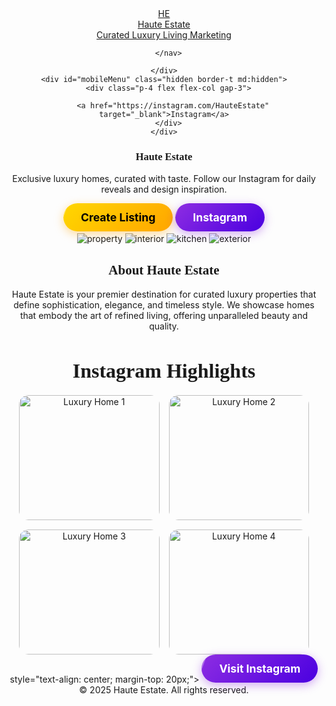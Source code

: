 
<html lang="en">
<head>
  <meta charset="utf-8">
  <meta name="viewport" content="width=device-width,initial-scale=1">
  <title>Haute Estate</title>
  <link href="https://fonts.googleapis.com/css2?family=Playfair+Display:wght@400;600;700&family=Inter:wght@300;400;600&display=swap" rel="stylesheet">
  <meta name="description" content="Haute Estate — Curated luxury homes & lifestyle. Follow @HauteEstate on Instagram.">
  <!-- Tailwind via CDN -->
  <script src="https://cdn.tailwindcss.com"></script>
  <style>
    :root{--accent:#b8860b; --bg:#0b0b0b}
    body{font-family:Inter, system-ui, -apple-system, 'Segoe UI', Roboto, 'Helvetica Neue', Arial}
    h1,h2,h3{font-family:'Playfair Display', serif}
  </style>
</head>
<body class="bg-white text-gray-900">
  <!-- NAV -->
  <header class="border-b">
    <div class="max-w-6xl mx-auto flex items-center justify-between p-6">
      <a href="#" class="flex items-center gap-3">
        <div class="w-10 h-10 rounded-full bg-black text-white flex items-center justify-center font-semibold">HE</div>
        <div>
          <div class="text-sm font-semibold">Haute Estate</div>
          <div class="text-xs text-gray-500">Curated Luxury Living Marketing</div>
        </div>
      </a>
      <nav class="hidden md:flex gap-6 items-center text-sm">
        
      </nav>
      
    </div>
    <div id="mobileMenu" class="hidden border-t md:hidden">
      <div class="p-4 flex flex-col gap-3">
        
        <a href="https://instagram.com/HauteEstate" target="_blank">Instagram</a>
      </div>
    </div>
  

  <!-- HERO -->
  <section class="bg-[url('https://images.unsplash.com/photo-1560448204-e02f11c3d0e2?q=80&w=1600&auto=format&fit=crop&ixlib=rb-4.0.3&s=0a2f7d0f1a2cbb4a4b0b6b5ea4fb6d5b')] bg-cover bg-center">
    <div class="backdrop-brightness-75">
      <div class="max-w-6xl mx-auto p-12 text-white flex flex-col md:flex-row items-center gap-8">
        <div class="md:w-1/2">
          <h1 class="text-4xl md:text-5xl font-bold leading-tight">Haute Estate</h1>
          <p class="mt-4 text-lg max-w-lg">Exclusive luxury homes, curated with taste. Follow our Instagram for daily reveals and design inspiration.</p>
          <div class="mt-6 flex gap-3">
            <a href="#listings" class="create-listing-btn">Create Listing</a>

<style>
.create-listing-btn,
.insta-btn {
  display: inline-block;
  padding: 12px 28px;
  font-weight: bold;
  border-radius: 50px;
  text-decoration: none;
  font-size: 1.1rem;
  transition: all 0.3s ease;
  position: relative;
  overflow: hidden;
  white-space: nowrap; /* Prevents text wrapping */
}

/* Create Listing Colors */
.create-listing-btn {
  background: linear-gradient(135deg, gold, orange);
  color: black;
  box-shadow: 0 4px 15px rgba(255, 165, 0, 0.4);
}
.create-listing-btn::before {
  content: '';
  position: absolute;
  top: 0;
  left: -100%;
  width: 100%;
  height: 100%;
  background: rgba(255,255,255,0.4);
  transform: skewX(-20deg);
  transition: left 0.4s ease;
}
.create-listing-btn:hover {
  transform: scale(1.08);
  box-shadow: 0 6px 20px rgba(255, 165, 0, 0.7);
}
.create-listing-btn:hover::before {
  left: 100%;
}
</style>
  <a href="https://instagram.com/hauteestatesla" target="_blank" class="insta-btn">
  Instagram
</a>

<style>
/* Instagram Button Colors */
.insta-btn {
  background: linear-gradient(135deg, #8e2de2, #4a00e0);
  color: white;
  box-shadow: 0 4px 15px rgba(142, 45, 226, 0.4);
}
.insta-btn::before {
  content: '';
  position: absolute;
  top: 0;
  left: -100%;
  width: 100%;
  height: 100%;
  background: rgba(255,255,255,0.3);
  transform: skewX(-20deg);
  transition: left 0.4s ease;
}
.insta-btn:hover {
  transform: scale(1.08);
  box-shadow: 0 6px 20px rgba(142, 45, 226, 0.7);
}
.insta-btn:hover::before {
  left: 100%;
}

/* MOBILE FIXES */
@media (max-width: 600px) {
  .insta-btn {
    font-size: 0.95rem; /* Slightly smaller text */
    padding: 10px 20px; /* Less padding for narrower width */
  }
}
</style>
 </div>
        </div>
        <div class="md:w-1/2 grid grid-cols-2 gap-3">
          <!-- small preview images -->
          <img src="https://images.unsplash.com/photo-1600585154340-be6161a56a0c?q=80&w=800&auto=format&fit=crop&ixlib=rb-4.0.3&s=8c3c1b2e4f1a3bdc" alt="property" class="w-full h-40 object-cover rounded-lg">
          <img src="https://images.unsplash.com/photo-1554995207-c18c203602cb?q=80&w=800&auto=format&fit=crop&ixlib=rb-4.0.3&s=7d6e0c7f5f6b8d9a" alt="interior" class="w-full h-40 object-cover rounded-lg">
          <img src="https://www.thespruce.com/thmb/WGM65rvygcSai-Ag-tRiGoTf6HM=/1500x0/filters:no_upscale():max_bytes(150000):strip_icc()/DSC_5074-dc2cec8d1ad74622a6ac19b21f93a1eb.jpg" alt="kitchen" class="w-full h-40 object-cover rounded-lg">
          <img src="https://tomlencustomhomes.com/wp-content/uploads/2021/04/Design-the-Ultimate-Luxury-Backyard-for-Your-Family14.jpg" alt="exterior" class="w-full h-40 object-cover rounded-lg">
        </div>
      </div>
    </div>
  </section>


  <!-- Hero -->
  
  

  <!-- About -->
  <section>
    <h2>About Haute Estate</h2>
    <p>
      Haute Estate is your premier destination for curated luxury properties that define sophistication, elegance, and timeless style. We showcase homes that embody the art of refined living, offering unparalleled beauty and quality.
    </p>
  </section>

  <!-- Instagram Preview -->
<section>
  <h2 style="text-align:center; font-size:2rem; margin-bottom:20px;">Instagram Highlights</h2>
  <div class="instagram-grid">
    <img src="insta1.jpg" alt="Luxury Home 1">
    <img src="insta2.jpg" alt="Luxury Home 2">
    <img src="insta3.jpg" alt="Luxury Home 3">
    <img src="insta4.jpg" alt="Luxury Home 4">
  </div>
</section>

<style>
.instagram-grid {
  display: grid;
  grid-template-columns: repeat(auto-fit, minmax(200px, 1fr));
  gap: 15px;
  padding: 0 20px;
}

.instagram-grid img {
  width: 100%;
  height: 200px;
  object-fit: cover;
  border-radius: 15px;
  transition: transform 0.3s ease, box-shadow 0.3s ease;
}

.instagram-grid img:hover {
  transform: scale(1.05);
  box-shadow: 0 8px 20px rgba(0,0,0,0.3);
}
</style>
  </div> style="text-align: center; margin-top: 20px;">
      <a href="https://instagram.com/hauteestatesla" target="_blank" class="insta-btn">
    Visit Instagram
</a>

<style>
.insta-btn {
  display: inline-block;
  padding: 12px 28px;
  background: linear-gradient(135deg, #8e2de2, #4a00e0);
  color: white;
  font-weight: bold;
  border-radius: 50px;
  text-decoration: none;
  font-size: 1.1rem;
  box-shadow: 0 4px 15px rgba(142, 45, 226, 0.4);
  transition: all 0.3s ease;
  position: relative;
  overflow: hidden;
}

.insta-btn::before {
  content: '';
  position: absolute;
  top: 0;
  left: -100%;
  width: 100%;
  height: 100%;
  background: rgba(255,255,255,0.3);
  transform: skewX(-20deg);
  transition: left 0.4s ease;
}

.insta-btn:hover {
  transform: scale(1.08);
  box-shadow: 0 6px 20px rgba(142, 45, 226, 0.7);
}

.insta-btn:hover::before {
  left: 100%;
}
</style>

  <!-- Footer -->
  <footer>
    &copy; 2025 Haute Estate. All rights reserved.
  </footer>


